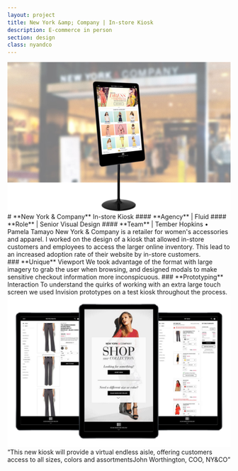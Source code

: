 ```yaml
---
layout: project
title: New York &amp; Company | In-store Kiosk
description: E-commerce in person
section: design
class: nyandco
---
```


<div class="order-flip">
<div class="content two-thirds"><a class="max" rel="group" href="kiosk-1.jpg" ><img src="kiosk-1.jpg" alt=" "/></a></div>
<div class="content third" markdown="1">
# **New York & Company** In-store Kiosk
#### **Agency** | Fluid
#### **Role** | Senior Visual Design
#### **Team** | Tember Hopkins • Pamela Tamayo
New York & Company is a retailer for women's accessories and apparel. I worked on the design of a kiosk that allowed in-store customers and employees to access the larger online inventory. This lead to an increased adoption rate of their website by in-store customers.
</div>
</div>

<div class="content half" markdown="1">
### **Unique** Viewport
We took advantage of the format with large imagery to grab the user when browsing, and designed modals to make sensitive checkout information more inconspicuous.
### **Prototyping** Interaction
To understand the quirks of working with an extra large touch screen we used Invision prototypes on a test kiosk throughout the process.
</div>
<div class="content half"><a class="max" rel="group" href="kiosk-2.jpg" ><img src="kiosk-2.jpg" alt=" "/></a></div>

<div class="content article" markdown="1">
<q>This new kiosk will provide a virtual endless aisle, offering customers access to all sizes, colors and assortments<span class="author">John Worthington, COO, NY&CO</span></q>
</div>

